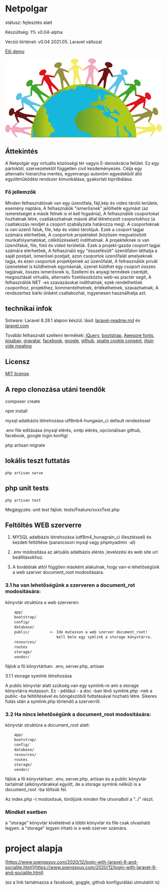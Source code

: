 # Netpolgar 

státusz: fejlesztés alatt

Készültség: 1%  v0.04-alpha

Verzió történet:
   v0.04 2021.05.   Laravel változat

[Élő demo](https://netpolgar.hu)

![Logo](public/img/logo.png)

## Áttekintés

A Netpolgár egy virtuális közösségi tér vagyis E-demokrácia felület.
Ez egy pártoktól, szervezetektől független civil kezdeményezés.
Célja egy alternatív hierarchia mentes, egyenrangú autonóm egyedekből álló együttműködési rendszer kimunkálása, gyakorlati kipróbálása.

### Fő jellemzők

Minden felhasználónak van egy üzenőfala, fájl,kép és videó tároló területe, esemény naptára, A felhasználók "ismerősnek" jelölhetik egymást (az ismeretséget a másik félnek is el kell fogadnia), A felhasználók csoportokat hozhatnak létre, csatlakozhatnak mások által létrehozott csoportokhoz (a csatlakozás rendjét a csoport szabályzata határozza meg). A csoportoknak is van üzenő faluk, file, kép és videó tárolójuk. Ezek a csoport tagjai számára elérhetőek, A csoportok projekteket (közösen megvalósított munkafolyamatokat, célkitűzéseket) indíthatnak. A projekteknek is van üzenőfaluk, file, fotó és videó területük. Ezek a projekt-gazda csoport tagjai számára elérhetőek, A felhasználó egy "összefésült" üzenőfalon láthatja a saját postjait, ismerősei postjait, azon csoportok üzenőfalát amelyeknek tagja, és ezen csoportok projektjeinek az üzenőfalát, A felhasználók privát üzeneteket is küldhetnek egymásnak, üzenet küldhet egy csoport összes tagjának, összes ismerősnek is, Szellemi és anyagi termékek cseréjét, megosztását virtuális, alternatív fizetőeszközös web-es piactér segít, A felhasználók NET -es szavazásokat indíthatnak, ezek rendelhetőek csoporthoz, projekthez, kommentelhetnek, értékelhetnek, szavazhatnak, A rendszerhez bárki önként csatlakozhat, ingyenesen használhatja azt.

## technikai infok

Sotware: Laravel  8.28.1 alapon készül. lásd: [laravel-readme.md](laravel-readme.md) és [laravel.com](http://laravel.com)

További felhasznált szellemi termékek: [jQuery](http://jquery.com), [bootstrap](https://getbootstrap.com/), [Awesore fonts](https://fontawesome.com/),
[pixabay](https://pixabay.com/),  [gravatar](http://gravatar.com), [facebook](http://facebook.com), [google](http://google.com), [github](http://github.com),
[spatie cookie consent](https://github.com/spatie/laravel-cookie-consent), 
[jitsin vide meating](https://jitsi.org/) 

## Licensz

[MIT license](https://opensource.org/licenses/MIT).

## A repo clonozása utáni teendők

composer create

npm install

mysql adatbázis létrehozása utf8mb4-hungaian_ci default rendezéssel

.env file editásása (mysql elérés, smtp elérés, opcionálisan github, facebook, google login konfig)

php artisan migrate

## lokális teszt futtatás
```
php artisan serve
```
## php unit tests
```
php artisan test
```
Megjegyzés: unit test fájlok: tests/Feature/xxxxTest.php

## Feltöltés WEB szerverre

1. MYSQL adatbázis létrehozása (utf8m4_hunagrain_ci illesztéssel) és kezdeti feltöltése (parancssori mysql vagy phpmyadmin -al)

2. .env módosítása az aktuális adatbázis elérés ,levelezési és web site url beállításokhoz.

3. A továbbiak attól függően másként alakulnak, hogy van-e lehetőségünk a web szerver document_root modosítására.

### 3.1 ha van lehetőségünk a szerveren a document_rot modositására:
 
könyvtár struktúra a web szerveren:

```
    app/                 
    bootstrap/           
    config/
    database/
    public/         <- Ide mutasson a web szerver document_root!
                       kell bele egy symlink a storage könyvtárra.
    resources/
    routes
    storage/
    vendor/
```

fájlok a fő könyvtárban: .env, server.php, artisan

3.1.1 storage symlink létrehozása

A public könyvtár alatt szükség van egy symlink-re ami a storage könyvtárra mutasson.
Ez - például - a doc -ban lévő symlink.php -nek a public -ba feltöltésével és böngészöből futtatásával hozható létre. Sikeres futás után a symlink.php törlendő a szerverről.


### 3.2 Ha nincs lehetőségünk a document_root modositására:

könyvtár struktúra a document_root alatt:

```
    app/                 
    bootstrap/           
    config/
    database/
    resources/
    routes
    storage/
    vendor/
```

fájlok a fő könyvtárban: .env, server.php, artisan és a public könyvtár tartalmát (alkönyvtárakkal együtt, de a storage symlink nélkül) is a document_root -ba töltsük fel.

Az index.php -t modositsuk, töröljünk minden file utvonalból a "../" részt.

### Mindkét esetben
a "storage" könyvtár kivételével a többi könyvtár és file csak olvasható legyen.
a "storage" legyen irható is a web szerver számára. 

# project alapja 
[https://www.soengsouy.com/2020/12/login-with-laravel-8-and-socialite.html](https://www.soengsouy.com/2020/12/login-with-laravel-8-and-socialite.html)

(ez a link tartalmazza  a  facebook, goggle, github konfigurálási utmutatót is)

